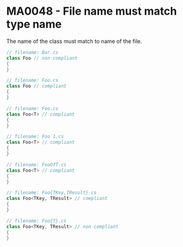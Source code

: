 # MA0048 - File name must match type name

The name of the class must match to name of the file.

````csharp
// filename: Bar.cs
class Foo // non compliant
{
}

// filename: Foo.cs
class Foo // compliant
{
}

// filename: Foo.cs
class Foo<T> // compliant
{
}

// filename: Foo`1.cs
class Foo<T> // compliant
{
}

// filename: FooOfT.cs
class Foo<T> // compliant
{
}

// filename: Foo{TKey,TResult}.cs
class Foo<TKey, TResult> // compliant
{
}

// filename: Foo{T}.cs
class Foo<TKey, TResult> // non compliant
{
}
````
